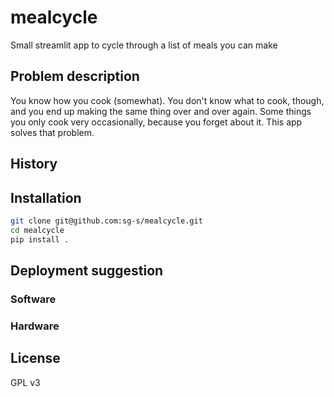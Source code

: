 # mealcycle

Small streamlit app to cycle through a list of meals you can make

## Problem description

You know how you cook (somewhat). You don't know what to cook, 
though, and you end up making the same thing over and over again.
Some things you only cook very occasionally, because you forget about
it. This app solves that problem.

## History 

## Installation 

```bash
git clone git@github.com:sg-s/mealcycle.git
cd mealcycle
pip install .

```

## Deployment suggestion

### Software

### Hardware 

## License 

GPL v3


